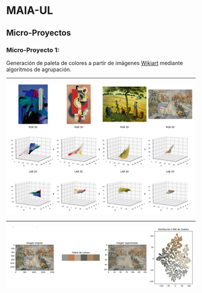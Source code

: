 # MAIA-UL
## Micro-Proyectos
### **Micro-Proyecto 1:** 

Generación de paleta de colores a partir de imágenes [Wikiart](https://www.kaggle.com/datasets/steubk/wikiart) mediante algoritmos de agrupación.

---
![til](./img/clusters3D.png)

---
![til](./img/paleta.png)

